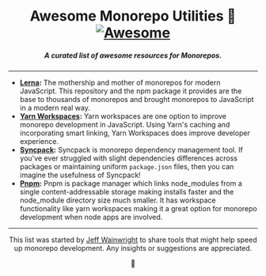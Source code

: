 <h1 align="center">Awesome Monorepo Utilities 🧱<a href="https://github.com/sindresorhus/awesome"><img alt="Awesome" src="https://cdn.rawgit.com/sindresorhus/awesome/d7305f38d29fed78fa85652e3a63e154dd8e8829/media/badge.svg" /></a></h1>
<h5 align="center">A curated list of awesome resources for Monorepos.</h5>

---

- **[Lerna](https://lerna.js.org/):** The mothership and mother of monorepos for modern JavaScript. This repository and the npm package it provides are the base to thousands of monorepos and brought monorepos to JavaScript in a modern real way.
- **[Yarn Workspaces](https://classic.yarnpkg.com/en/docs/workspaces/):** Yarn workspaces are one option to improve monorepo development in JavaScript. Using Yarn's caching and incorporating smart linking, Yarn Workspaces does improve developer experience.
- **[Syncpack](https://github.com/JamieMason/syncpack):** Syncpack is monorepo dependency management tool. If you've ever struggled with slight dependencies differences across packages or maintaining uniform `package.json` files, then you can imagine the usefulness of Syncpack!
- **[Pnpm](https://pnpm.js.org/):** Pnpm is package manager which links node_modules from a single content-addressable storage making installs faster and the node_module directory size much smaller. It has workspace functionality like yarn workspaces making it a great option for monorepo development when node apps are involved.


---

<p align="center">This list was started by <a href="https://github.com/yowainwright">Jeff Wainwright</a> to share tools that might help speed up monorepo development. Any insights or suggestions are appreciated.</p>

<p align="center">🧱</p>
